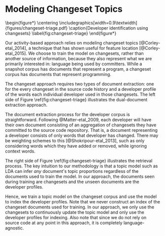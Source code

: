 # Modeling Changeset Topics

\begin{figure*}
\centering
\includegraphics[width=0.9\textwidth]{figures/changeset-triage.pdf}
\caption{Developer identification using changesets}
\label{fig:changeset-triage}
\end{figure*}

<!--
![Developer identification using changesets\label{fig:changeset-triage}](changeset-triage.pdf)
-->

Our activity-based approach relies on modeling changeset topics
[@Corley-etal_2014], a technique that has shown useful for feature location
[@Corley-etal_2015]. We choose to train the model on changesets, rather than
another source of information, because they also represent what we are
primarily interested in: language being used by committers.  While a snapshot
corpus has documents that represent a program, a changeset corpus has documents
that represent programming.

The changeset approach requires two types of document extraction: one for the
every changeset in the source code history and a developer profile of the words
each individual developer used in those changesets. The left side of Figure
\ref{fig:changeset-triage} illustrates the dual-document extraction approach.

The document extraction process for the developer corpus is straightforward.
Following @Matter-etal_2009, each developer will have their own document
consisting of an aggregation of changesets they have committed to the source
code repository. That is, a document representing a developer consists of only
words that developer has changed. There may be weighting schemes to this
[@Shokripour-etal_2013], such as only considering words which they have added
or removed, while ignoring context words.

The right side of Figure \ref{fig:changeset-triage} illustrates the retrieval
process. The key intuition to our methodology is that a topic model such as LDA
can infer *any* document's topic proportions regardless of the documents used
to train the model.  In our approach, the documents seen during training are
changesets and the unseen documents are the developer profiles.

Hence, we train a topic model on the changeset corpus and use the model to
index the developer profiles.  Note that we never construct an index of the
changeset documents used for training.  In our approach, we only use the
changesets to continuously update the topic model and only use the developer
profiles for indexing. Also note that since we do not rely on source code at
any point in this approach, it is completely language-agnostic.
